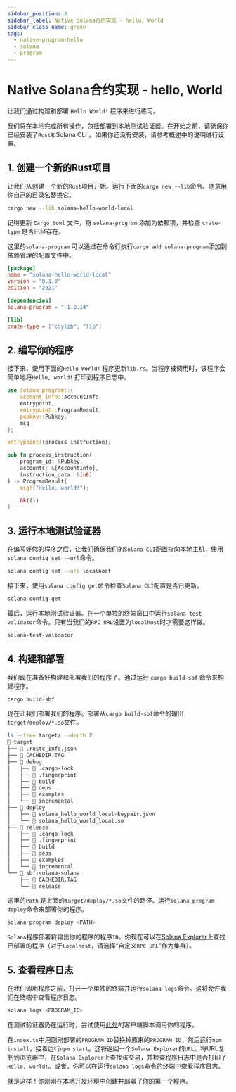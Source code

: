 ```yaml
---
sidebar_position: 8
sidebar_label: Native Solana合约实现 - hello, World
sidebar_class_name: green
tags:
  - native-program-hello
  - solana
  - program
---
```


# Native Solana合约实现 - hello, World

让我们通过构建和部署 `Hello World!` 程序来进行练习。

我们将在本地完成所有操作，包括部署到本地测试验证器。在开始之前，请确保你已经安装了`Rust和`Solana CLI`。如果你还没有安装，请参考概述中的说明进行设置。

## 1. 创建一个新的Rust项目

让我们从创建一个新的`Rust`项目开始。运行下面的`cargo new --lib`命令。随意用你自己的目录名替换它。

```bash
cargo new --lib solana-hello-world-local
```

记得更新 `Cargo.toml` 文件，将 `solana-program` 添加为依赖项，并检查 `crate-type` 是否已经存在。

这里的`solana-program` 可以通过在命令行执行`cargo add solana-program`添加到依赖管理的配置文件中。

```toml
[package]
name = "solana-hello-world-local"
version = "0.1.0"
edition = "2021"

[dependencies]
solana-program = "~1.8.14"

[lib]
crate-type = ["cdylib", "lib"]
```

## 2. 编写你的程序

接下来，使用下面的`Hello World!` 程序更新`lib.rs`。当程序被调用时，该程序会简单地将`Hello, world!` 打印到程序日志中。

```rust
use solana_program::{
    account_info::AccountInfo,
    entrypoint,
    entrypoint::ProgramResult,
    pubkey::Pubkey,
    msg
};

entrypoint!(process_instruction);

pub fn process_instruction(
    program_id: &Pubkey,
    accounts: &[AccountInfo],
    instruction_data: &[u8]
) -> ProgramResult{
    msg!("Hello, world!");

    Ok(())
}
```

## 3. 运行本地测试验证器

在编写好你的程序之后，让我们确保我们的`Solana CLI`配置指向本地主机，使用`solana config set --url`命令。

```bash
solana config set --url localhost
```

接下来，使用`solana config get`命令检查`Solana CLI`配置是否已更新。

```bash
solana config get
```

最后，运行本地测试验证器。在一个单独的终端窗口中运行`solana-test-validator`命令。只有当我们的`RPC URL`设置为`localhost`时才需要这样做。

```bash
solana-test-validator
```

## 4. 构建和部署

我们现在准备好构建和部署我们的程序了。通过运行 `cargo build-sbf` 命令来构建程序。

```bash
cargo build-sbf
```

现在让我们部署我们的程序。部署从`cargo build-sbf`命令的输出`target/deploy/*.so`文件。

```bash
ls --tree target/ --depth 2
 target
├──  .rustc_info.json
├──  CACHEDIR.TAG
├──  debug
│   ├──  .cargo-lock
│   ├──  .fingerprint
│   ├──  build
│   ├──  deps
│   ├──  examples
│   └──  incremental
├──  deploy
│   ├──  solana_hello_world_local-keypair.json
│   └──  solana_hello_world_local.so
├──  release
│   ├──  .cargo-lock
│   ├──  .fingerprint
│   ├──  build
│   ├──  deps
│   ├──  examples
│   └──  incremental
└──  sbf-solana-solana
    ├──  CACHEDIR.TAG
    └──  release
```

这里的`Path` 是上面的`target/deploy/*.so`文件的路径。运行`solana program deploy`命令来部署你的程序。

```bash
solana program deploy <PATH>
```

`Solana`程序部署将输出你的程序的程序`ID`。你现在可以在[Solana Explorer](https://explorer.solana.com/?cluster=custom)上查找已部署的程序（对于`Localhost`，请选择“自定义`RPC URL`”作为集群）。


## 5. 查看程序日志

在我们调用程序之前，打开一个单独的终端并运行`solana logs`命令。这将允许我们在终端中查看程序日志。

```bash
solana logs <PROGRAM_ID>
```

在测试验证器仍在运行时，尝试使用[此处](https://github.com/CreatorsDAO/native-hello/tree/main/hello-frontend)的客户端脚本调用你的程序。

在`index.ts`中用刚刚部署的`PROGRAM ID`替换掉原来的`PROGRAM ID`，然后运行`npm install`，接着运行`npm start`。这将返回一个`Solana Explorer`的`URL`。将URL复制到浏览器中，在`Solana Explorer`上查找该交易，并检查程序日志中是否打印了`Hello, world!`。或者，你可以在运行`solana logs`命令的终端中查看程序日志。

就是这样！你刚刚在本地开发环境中创建并部署了你的第一个程序。
